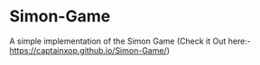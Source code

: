 # Simon-Game
A simple implementation of the Simon Game (Check it Out here:- https://captainxop.github.io/Simon-Game/)
